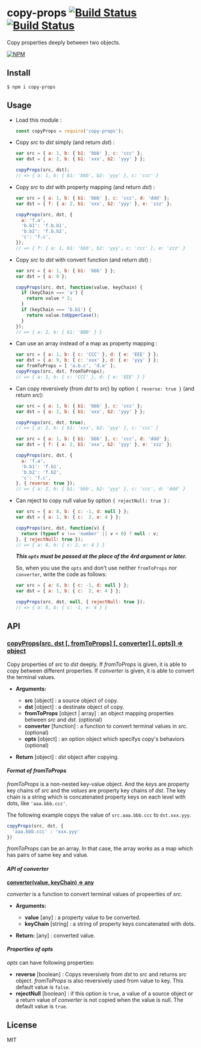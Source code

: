 # copy-props [![Build Status][travis-img]][travis-url] [![Build Status][appveyor-img]][appveyor-url]

Copy properties deeply between two objects.

[![NPM][npm-img]][npm-url]

[npm-img]: https://nodei.co/npm/copy-props.png
[npm-url]: https://nodei.co/npm/copy-props/
[travis-img]: https://travis-ci.org/sttk/copy-props.svg?branch=master
[travis-url]: https://travis-ci.org/sttk/copy-props
[appveyor-img]: https://ci.appveyor.com/api/projects/status/github/sttk/copy-props?branch=master&svg=true
[appveyor-url]: https://ci.appveyor.com/project/sttk/copy-props

Install
-------

```
$ npm i copy-props
```

Usage
-----

* Load this module :

    ```js
    const copyProps = require('copy-props');
    ```

* Copy *src* to *dst* simply (and return *dst*) :

    ```js
    var src = { a: 1, b: { b1: 'bbb' }, c: 'ccc' };
    var dst = { a: 2, b: { b1: 'xxx', b2: 'yyy' } };

    copyProps(src, dst);
    // => { a: 1, b: { b1: 'bbb', b2: 'yyy' }, c: 'ccc' }
    ```

* Copy *src* to *dst* with property mapping (and return *dst*) :

    ```js
    var src = { a: 1, b: { b1: 'bbb' }, c: 'ccc', d: 'ddd' };
    var dst = { f: { a: 2, b1: 'xxx', b2: 'yyy' }, e: 'zzz' };

    copyProps(src, dst, {
      a: 'f.a',
      'b.b1': 'f.b.b1',
      'b.b2': 'f.b.b2',
      'c': 'f.c',
    });
    // => { f: { a: 1, b1: 'bbb', b2: 'yyy', c: 'ccc' }, e: 'zzz' }
    ```

* Copy *src* to *dst* with convert function (and return *dst*) :

    ```js
    var src = { a: 1, b: { b1: 'bbb' } };
    var dst = { a: 0 };

    copyProps(src, dst, function(value, keyChain) {
      if (keyChain === 'a') {
        return value * 2;
      }
      if (keyChain === 'b.b1') {
        return value.toUpperCase();
      }
    });
    // => { a: 2, b: { b1: 'BBB' } }
    ```

* Can use an array instead of a map as property mapping :

    ```js
    var src = { a: 1, b: { c: 'CCC' }, d: { e: 'EEE' } };
    var dst = { a: 9, b: { c: 'xxx' }, d: { e: 'yyy' } };
    var fromToProps = [ 'a.b.c', 'd.e' ];
    copyProps(src, dst, fromToProps);
    // => { a: 1, b: { c: 'CCC' }, d: { e: 'EEE' } }
    ```

* Can copy reversively (from *dst* to *src*) by option `{ reverse: true }` (and return *src*):

    ```js
    var src = { a: 1, b: { b1: 'bbb' }, c: 'ccc' };
    var dst = { a: 2, b: { b1: 'xxx', b2: 'yyy' } };

    copyProps(src, dst, true);
    // => { a: 2, b: { b1: 'xxx', b2: 'yyy' }, c: 'ccc' }
    ```

    ```js
    var src = { a: 1, b: { b1: 'bbb' }, c: 'ccc', d: 'ddd' };
    var dst = { f: { a: 2, b1: 'xxx', b2: 'yyy' }, e: 'zzz' };

    copyProps(src, dst, {
      a: 'f.a',
      'b.b1': 'f.b1',
      'b.b2': 'f.b2',
      'c': 'f.c',
    }, { reverse: true });
    // => { a: 2, b: { b1: 'bbb', b2: 'yyy' }, c: 'ccc', d: 'ddd' }
    ```

* Can reject to copy null value by option `{ rejectNull: true }` :

    ```js
    var src = { a: 8, b: { c: -1, d: null } };
    var dst = { a: 1, b: { c:  2, e: 4 } };

    copyProps(src, dst, function(v) {
      return (typeof v !== 'number' || v < 0) ? null : v;
    }, { rejectNull: true });
    // => { a: 8, b: { c: 2, e: 4 } }
    ```

    ***This `opts` must be passed at the place of the 4rd argument or later.***
    
    So, when you use the `opts` and don't use neither `fromToProps` nor `converter`, write the code as follows:

    ```js
    var src = { a: 8, b: { c: -1, d: null } };
    var dst = { a: 1, b: { c:  2, e: 4 } };

    copyProps(src, dst, null, { rejectNull: true });
    // => { a: 8, b: { c: -1, e: 4 } }
    ```

API
---

### <u>copyProps(src, dst [, fromToProps] [, converter] [, opts]) => object</u>

Copy properties of *src* to *dst* deeply.
If *fromToProps* is given, it is able to copy between different properties.
If *converter* is given, it is able to convert the terminal values.

* **Arguments:**

    * **src** [object] : a source object of copy.
    * **dst** [object] : a destinate object of copy.
    * **fromToProps** [object | array] : an object mapping properties between *src* and *dst*. (optional)
    * **converter** [function] : a function to convert terminal values in *src*. (optional) 
    * **opts** [object] : an option object which specifys copy's behaviors (optional)

* **Return** [object] : *dst* object after copying.

#### *Format of fromToProps*

*fromToProps* is a non-nested key-value object. And the *key*s are property key chains of *src* and the *value*s are property key chains of *dst*. 
The key chain is a string which is concatenated property keys on each level with dots, like `'aaa.bbb.ccc'`.

The following example copys the value of `src.aaa.bbb.ccc` to `dst.xxx.yyy`.

```js
copyProps(src, dst, {
  'aaa.bbb.ccc' : 'xxx.yyy'
})
```

*fromToProps* can be an array. In that case, the array works as a map which has pairs of same key and value.

#### *API of converter*

**<u>converter(value, keyChain) => any</u>**

*converter* is a function to convert terminal values of propeerties of *src*.

* **Arguments:**

    * **value** [any] : a property value to be converted.
    * **keyChain** [string] : a string of property keys concatenated with dots.

* **Return:** [any] : converted value.

#### *Properties of opts*

*opts* can have following properties:

* **reverse** [boolean] : Copys reversively from *dst* to *src* and returns *src* object. *fromToProps* is also reversively used from value to key. This default value is `false`.
* **rejectNull** [boolean] : if this option is `true`, a value of a source object or a return value of *converter* is not copied when the value is null. The default value is `true`.


License
-------

MIT
